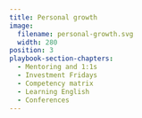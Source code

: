 ```yaml
---
title: Personal growth
image:
  filename: personal-growth.svg
  width: 280
position: 3
playbook-section-chapters:
  - Mentoring and 1:1s
  - Investment Fridays
  - Competency matrix
  - Learning English
  - Conferences
---
```


